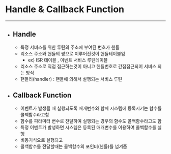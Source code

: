 
# Handle & Callback Function
-----------------------------------------------


- ## Handle
	- 특정 서비스를 위한 루틴의 주소에 부여된 번호가 핸들
	- 리소스 주소와 핸들의 쌍으로 이루어진것이 핸들테이블임
		+ ex) ISR 테이블 , 이벤트 서비스 루틴테이블
	- 리소스 주소로 직접 접근하는것이 아니고 핸들번호로 간접접근되어 서비스 되는 방식
	- 핸들러(handler) : 핸들에 의해서 실행되는 서비스 루틴

	
- ## Callback Function
	- 이벤트가 발생될 때 실행되도록 매개변수와 함께 시스템에 등록시키는 함수를 콜백함수라고함
	- 함수를 파라미터 변수로 전달하여 실행되는 경우의 함수도 콜백함수라고도 함
	- 특정 이벤트가 발생하면 시스템은 등록된 매개변수를 이용하여 콜백함수를 실행
	- 비동기식으로 실행되고
	- 콜백함수를 전달할때는 콜백함수의 포인터(핸들)를 넘겨줌

	<br/>


	<br/><br/><br/>